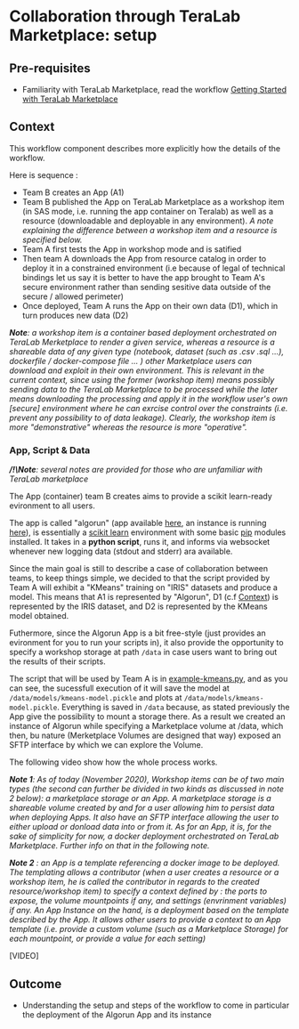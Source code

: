 
# Collaboration through TeraLab Marketplace: setup

## Pre-requisites

* Familiarity with TeraLab Marketplace, read the workflow [Getting Started with TeraLab Marketplace]()

## Context

This workflow component describes more explicitly how the details of the workflow.

Here is sequence :
* Team B creates an App (A1)
* Team B published the App on TeraLab Marketplace as a workshop item (in SAS mode, i.e. running the app container on Teralab) as well as a resource (downloadable and deployable in any environment). _A note explaining the difference between a workshop item and a resource is specified below._
* Team A first tests the App in workshop mode and is satified
* Then team A downloads the App from resource catalog in order to deploy it in a constrained environment (i.e because of legal of technical bindings let us say it is better to have the app brought to Team A's secure environment rather than sending sesitive data outside of the secure / allowed perimeter) 
* Once deployed, Team A runs the App on their own data (D1), which in turn produces new data (D2) 

_**Note**: a workshop item is a container based deployment orchestrated on TeraLab Merketplace to render a given service, whereas a resource is a shareable data of any given type (notebook, dataset (such as .csv .sql ...), dockerfile / docker-compose file ... ) other Marketplace users can download and exploit in their own environment. This is relevant in the current context, since using the former (workshop item) means possibly sending data to the TeraLab Marketplace to be processed while the later means downloading the processing and apply it in the workflow user's own [secure] environment where he can exrcise control over the constraints (i.e. prevent any possibility to of data leakage). Clearly, the workshop item is more "demonstrative" whereas the resource is more "operative"._

### App, Script & Data

_**/!\Note**: several notes are provided for those who are unfamiliar with TeraLab marketplace_

The App (container) team B creates aims to provide a scikit learn-ready evironment to all users.

The app is called "algorun" (app available [here](https://ws67-af-portal.tl.teralab-datascience.fr/workshop/items/5fb633ea4f5aa7013ddae944), an instance is running [here](https://ws67-af-portal.tl.teralab-datascience.fr/workshop/items/5fbd1a6d4f5aa7013ddae94a)), is essentially a [scikit learn]() environment with some basic [pip]() modules installed. It takes in a **python script**, runs it, and informs via websocket whenever new logging data (stdout and stderr) ara available. 

Since the main goal is still to describe a case of collaboration between teams, to keep things simple, we decided to that the script provided by Team A will exhibit a "KMeans" training on "IRIS" datasets and produce a model.
This means that A1 is represented by "Algorun", D1 (c.f [Context](#context)) is represented by the IRIS dataset, and D2 is represented by the KMeans model obtained.

Futhermore, since the Algorun App is a bit free-style (just provides an evironment for you to run your scripts in), it also provide the opportunity to specify a workshop storage at path <code>/data</code> in case users want to bring out the results of their scripts.

The script that will be used by Team A is in [example-kmeans.py](./example-kmeans.py), and as you can see, the sucessfull execution of it will save the model at <code>/data/models/kmeans-model.pickle</code> and plots at <code>/data/models/kmeans-model.pickle</code>. Everything is saved in <code>/data</code> because, as stated previously the App give the possibility to mount a storage there. As a result we created an instance of Algorun while specifying a Marketplace volume at /data, which then, bu nature (Merketplace Volumes are designed that way) exposed an SFTP interface by which we can explore the Volume.

The following video show how the whole process works.

_**Note 1**: As of today (November 2020), Workshop items can be of two main types (the second can further be divided in two kinds as discussed in note 2 below): a marketplace storage or an App. A marketplace storage is a shareable volume created by and for a user allowing him to persist data when deploying Apps. It also have an SFTP interface allowing the user to either upload or donload data into or from it. As for an App, it is, for the sake of simplicity for now, a docker deployment orchestrated on TeraLab Marketplace. Further info on that in the following note._

_**Note 2** : an App is a template referencing a docker image to be deployed. The templating allows a contributor (when a user creates a resource or a workshop item, he is called the contributor in regards to the created resource/workshop item) to specify a context defined by : the ports to expose, the volume mountpoints if any, and settings (envrinment variables) if any. An App Instance on the hand, is a deployment based on the template described by the App. It allows other users to provide a context to an App template (i.e. provide a custom volume (such as a Marketplace Storage) for each mountpoint, or provide a value for each setting)_

[VIDEO]

## Outcome

* Understanding the setup and steps of the workflow to come in particular the deployment of the Algorun App and its instance
